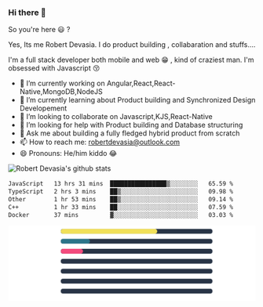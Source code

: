 ### Hi there 👋

So you're here 😃 ? 

Yes, Its me Robert Devasia. I do product building , collabaration and stuffs....

I'm a full stack developer both mobile and web 😁 , kind of craziest man.
I'm obsessed with Javascript 😚


- 🔭 I’m currently working on Angular,React,React-Native,MongoDB,NodeJS 
- 🌱 I’m currently learning about Product building and Synchronized Design Developement
- 👯 I’m looking to collaborate on Javascript,KJS,React-Native
- 🤔 I’m looking for help with Product building and Database structuring
- 💬 Ask me about building a fully fledged hybrid product from scratch
- 📫 How to reach me: robertdevasia@outlook.com
- 😄 Pronouns: He/him kiddo 😂

![Robert Devasia's github stats](https://github-readme-stats.vercel.app/api?username=docsploit&count_private=true&theme=gotham&showicons=true)

<!--START_SECTION:waka-->
```text
JavaScript   13 hrs 31 mins  ████████████████▒░░░░░░░░   65.59 % 
TypeScript   2 hrs 3 mins    ██▒░░░░░░░░░░░░░░░░░░░░░░   09.98 % 
Other        1 hr 53 mins    ██▒░░░░░░░░░░░░░░░░░░░░░░   09.14 % 
C++          1 hr 33 mins    ██░░░░░░░░░░░░░░░░░░░░░░░   07.59 % 
Docker       37 mins         ▓░░░░░░░░░░░░░░░░░░░░░░░░   03.03 % 
```
<!--END_SECTION:waka-->


<!--Docsium::START-->
![any](https://github.com/DOCSPLOIT/docsium-bot/blob/main/lib/template.svg)
<!--Docsium::END-->
